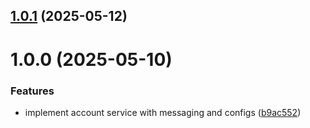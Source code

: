 ## [1.0.1](https://github.com/dev-kitchen/account-service/compare/v1.0.0...v1.0.1) (2025-05-12)

# 1.0.0 (2025-05-10)


### Features

* implement account service with messaging and configs ([b9ac552](https://github.com/dev-kitchen/account-service/commit/b9ac55223e841361e3d95cc783154d06a24a851e))
